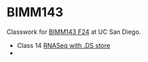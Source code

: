 # BIMM143
Classwork for [BIMM143 F24](https://bioboot.github.io/bimm143_F24/) at UC San Diego. 

- Class 14 [RNASeq with .DS store](https://github.com/Hanoaf/bimm143_github/tree/main/Class%2014)
- 

